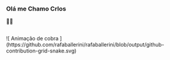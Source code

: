 ###  Olá  me Chamo Crlos 

👨‍🎓


##
<div>
![ Animação de cobra ](https://github.com/rafaballerini/rafaballerini/blob/output/github-contribution-grid-snake.svg)
</div>
